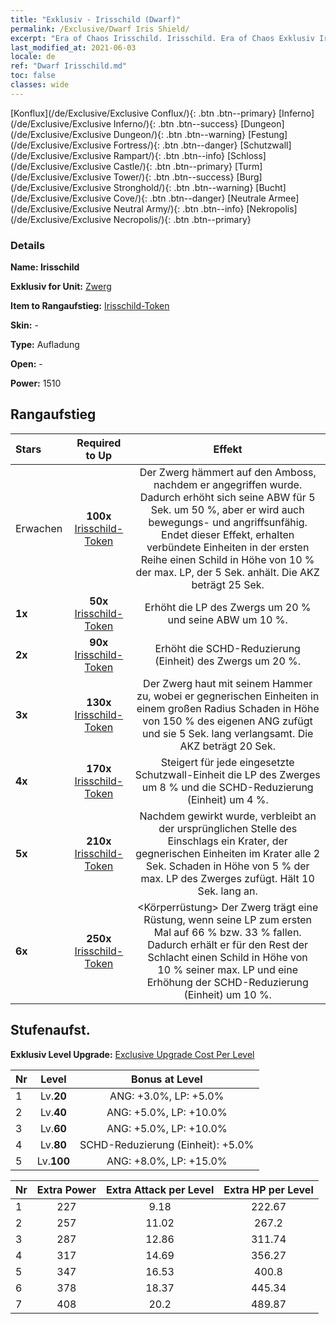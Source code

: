 ```yaml
---
title: "Exklusiv - Irisschild (Dwarf)"
permalink: /Exclusive/Dwarf Iris Shield/
excerpt: "Era of Chaos Irisschild. Irisschild. Era of Chaos Exklusiv Irisschild. Zwerg Exklusiv."
last_modified_at: 2021-06-03
locale: de
ref: "Dwarf Irisschild.md"
toc: false
classes: wide
---
```

 [Konflux](/de/Exclusive/Exclusive Conflux/){: .btn .btn--primary} [Inferno](/de/Exclusive/Exclusive Inferno/){: .btn .btn--success} [Dungeon](/de/Exclusive/Exclusive Dungeon/){: .btn .btn--warning} [Festung](/de/Exclusive/Exclusive Fortress/){: .btn .btn--danger} [Schutzwall](/de/Exclusive/Exclusive Rampart/){: .btn .btn--info} [Schloss](/de/Exclusive/Exclusive Castle/){: .btn .btn--primary} [Turm](/de/Exclusive/Exclusive Tower/){: .btn .btn--success} [Burg](/de/Exclusive/Exclusive Stronghold/){: .btn .btn--warning} [Bucht](/de/Exclusive/Exclusive Cove/){: .btn .btn--danger} [Neutrale Armee](/de/Exclusive/Exclusive Neutral Army/){: .btn .btn--info} [Nekropolis](/de/Exclusive/Exclusive Necropolis/){: .btn .btn--primary} 

### Details
 **Name: Irisschild** 

 **Exklusiv for Unit:** [Zwerg](/de/units/Dwarf/) 

 **Item to Rangaufstieg:** [Irisschild-Token](/ItemsDE/con_913/)

 **Skin:** -

 **Type:** Aufladung

 **Open:** -

 **Power:** 1510

## Rangaufstieg

  |     Stars    |  Required to Up | Effekt |
  |:-------------|:---------------:|:---------------:|
  |  Erwachen  | **100x** [Irisschild-Token](/ItemsDE/con_913/) | Der Zwerg hämmert auf den Amboss, nachdem er angegriffen wurde. Dadurch erhöht sich seine ABW für 5 Sek. um 50 %, aber er wird auch bewegungs- und angriffsunfähig. Endet dieser Effekt, erhalten verbündete Einheiten in der ersten Reihe einen Schild in Höhe von 10 % der max. LP, der 5 Sek. anhält. Die AKZ beträgt 25 Sek. |
  | **1x** <i class="fas fa-star"/> | **50x** [Irisschild-Token](/ItemsDE/con_913/) | Erhöht die LP des Zwergs um 20 % und seine ABW um 10 %. |
  | **2x** <i class="fas fa-star"/> | **90x** [Irisschild-Token](/ItemsDE/con_913/) | Erhöht die SCHD-Reduzierung (Einheit) des Zwergs um 20 %. |
  | **3x** <i class="fas fa-star"/> | **130x** [Irisschild-Token](/ItemsDE/con_913/) | <Hammerschlag> Der Zwerg haut mit seinem Hammer zu, wobei er gegnerischen Einheiten in einem großen Radius Schaden in Höhe von 150 % des eigenen ANG zufügt und sie 5 Sek. lang verlangsamt. Die AKZ beträgt 20 Sek. |
  | **4x** <i class="fas fa-star"/> | **170x** [Irisschild-Token](/ItemsDE/con_913/) | Steigert für jede eingesetzte Schutzwall-Einheit die LP des Zwerges um 8 % und die SCHD-Reduzierung (Einheit) um 4 %. |
  | **5x** <i class="fas fa-star"/> | **210x** [Irisschild-Token](/ItemsDE/con_913/) | Nachdem <Hammerschlag> gewirkt wurde, verbleibt an der ursprünglichen Stelle des Einschlags ein Krater, der gegnerischen Einheiten im Krater alle 2 Sek. Schaden in Höhe von 5 % der max. LP des Zwerges zufügt. Hält 10 Sek. lang an. |
  | **6x** <i class="fas fa-star"/> | **250x** [Irisschild-Token](/ItemsDE/con_913/) | <Körperrüstung> Der Zwerg trägt eine Rüstung, wenn seine LP zum ersten Mal auf 66 % bzw. 33 % fallen. Dadurch erhält er für den Rest der Schlacht einen Schild in Höhe von 10 % seiner max. LP und eine Erhöhung der SCHD-Reduzierung (Einheit) um 10 %. |


## Stufenaufst.
 **Exklusiv Level Upgrade:** [Exclusive Upgrade Cost Per Level](/Exclusive/ExclusiveUpgradeCostPerLevel/)

  |  Nr  |   Level  | Bonus at Level |
  |:-----|:--------:|:--------------:|
  | 1 | Lv.**20** | ANG: +3.0%, LP: +5.0% |
  | 2 | Lv.**40** | ANG: +5.0%, LP: +10.0% |
  | 3 | Lv.**60** | ANG: +5.0%, LP: +10.0% |
  | 4 | Lv.**80** | SCHD-Reduzierung (Einheit): +5.0% |
  | 5 | Lv.**100** | ANG: +8.0%, LP: +15.0% |


  |  Nr  |  Extra Power | Extra Attack per Level | Extra HP per Level |
  |:-----|:--------:|:--------:|:--------:|
  | 1 | 227 | 9.18 | 222.67 |
  | 2 | 257 | 11.02 | 267.2 |
  | 3 | 287 | 12.86 | 311.74 |
  | 4 | 317 | 14.69 | 356.27 |
  | 5 | 347 | 16.53 | 400.8 |
  | 6 | 378 | 18.37 | 445.34 |
  | 7 | 408 | 20.2 | 489.87 |



